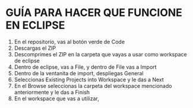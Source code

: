 # GUÍA PARA HACER QUE FUNCIONE EN ECLIPSE
1. En el repositorio, vas al botón verde de Code
2. Descargas el ZIP
3. Descomprimes el ZIP en la carpeta que vayas a usar como workspace de eclipse
4. Dentro de eclipse, vas a File, y dentro de File vas a Import
5. Dentro de la ventanita de import, despliegas General
6. Seleccionas Existing Projects into Workspace y le das a Next
7. En el Browse seleccionas la carpeta del workspace mencionado anteriormente y le das a Finish
8. En el workspace que vas a utilizar, 
